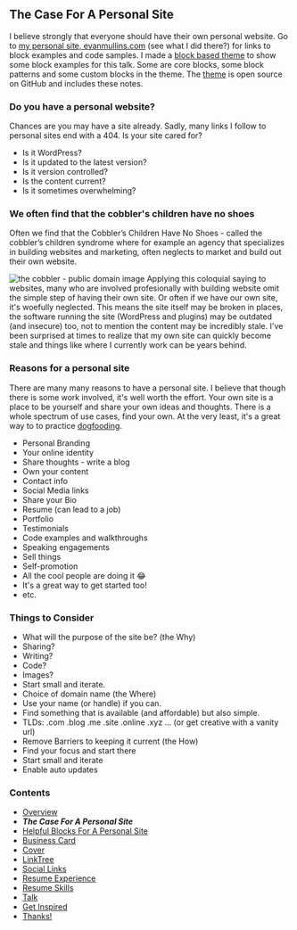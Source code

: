 ## The Case For A Personal Site

I believe strongly that everyone should have their own personal website. Go to [my personal site, evanmullins.com](https://evanmullins.com) (see what I did there?) for links to block examples and code samples. I made a [block based theme](https://github.com/circlecube/evans-block-theme) to show some block examples for this talk. Some are core blocks, some block patterns and some custom blocks in the theme. The [theme](https://github.com/circlecube/evans-block-theme) is open source on GitHub and includes these notes.

### Do you have a personal website?
Chances are you may have a site already. Sadly, many links I follow to personal sites end with a 404. Is your site cared for?
- Is it WordPress?
- Is it updated to the latest version?
- Is it version controlled?
- Is the content current?
- Is it sometimes overwhelming?

### We often find that the cobbler's children have no shoes
Often we find that the Cobbler’s Children Have No Shoes - called the cobbler’s children syndrome where for example an agency that specializes in building websites and marketing, often neglects to market and build out their own website.

![the cobbler - public domain image](https://live.staticflickr.com/1572/25135251996_8a1353e243_k.jpg)
Applying this coloquial saying to websites, many who are involved profesionally with building website omit the simple step of having their own site. Or often if we have our own site, it's woefully neglected. This means the site itself may be broken in places, the software running the site (WordPress and plugins) may be outdated (and insecure) too, not to mention the content may be incredibly stale. I've been surprised at times to realize that my own site can quickly become stale and things like where I currently work can be years behind.

### Reasons for a personal site
There are many many reasons to have a personal site. I believe that though there is some work involved, it's well worth the effort. Your own site is a place to be yourself and share your own ideas and thoughts. There is a whole spectrum of use cases, find your own. At the very least, it's a great way to to practice [dogfooding](https://en.wikipedia.org/wiki/Eating_your_own_dog_food).
- Personal Branding
- Your online identity
- Share thoughts - write a blog
- Own your content
- Contact info
- Social Media links
- Share your Bio
- Resume (can lead to a job)
- Portfolio
- Testimonials
- Code examples and walkthroughs
- Speaking engagements
- Sell things
- Self-promotion
- All the cool people are doing it 😂
- It's a great way to get started too!
- etc.

### Things to Consider
- What will the purpose of the site be? (the Why)
 - Sharing?
 - Writing?
 - Code?
 - Images?
 - Start small and iterate.
- Choice of domain name (the Where)
 - Use your name (or handle) if you can.
 - Find something that is available (and affordable) but also simple.
 - TLDs: .com .blog .me .site .online .xyz … (or get creative with a vanity url)
- Remove Barriers to keeping it current (the How)
 - Find your focus and start there
 - Start small and iterate
 - Enable auto updates

### Contents
- [Overview](overview.md)
- ***The Case For A Personal Site***
- [Helpful Blocks For A Personal Site](helpful-blocks.md)
 - [Business Card](business-card-block.md)
 - [Cover](cover-block.md)
 - [LinkTree](linktree-block.md)
 - [Social Links](social-links-block.md)
 - [Resume Experience](resume-experience-job-block.md)
 - [Resume Skills](resume-skills-block.md)
 - [Talk](talk-block.md)
- [Get Inspired](insipration.md)
- [Thanks!](thanks.md)